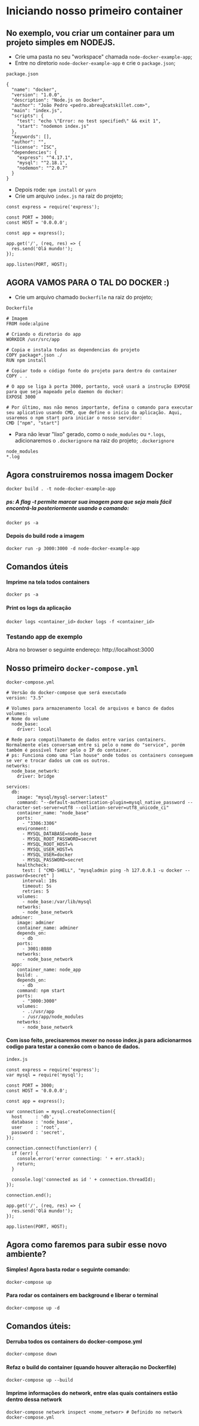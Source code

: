 # Iniciando nosso primeiro container

## No exemplo, vou criar um container para um projeto simples em NODEJS.

- Crie uma pasta no seu "workspace" chamada `node-docker-example-app`;
- Entre no diretorio `node-docker-example-app` e crie o `package.json`;

`package.json`
```
{
  "name": "docker",
  "version": "1.0.0",
  "description": "Node.js on Docker",
  "author": "João Pedro <pedro.abreu@catskillet.com>",
  "main": "index.js",
  "scripts": {
    "test": "echo \"Error: no test specified\" && exit 1",
    "start": "nodemon index.js"
  },
  "keywords": [],
  "author": "",
  "license": "ISC",
  "dependencies": {
    "express": "^4.17.1",
    "mysql": "^2.18.1",
    "nodemon": "^2.0.7"
  }
}
```

- Depois rode: 
  ```npm install``` or ```yarn```
- Crie um arquivo `index.js` na raiz do projeto;

```
const express = require('express');

const PORT = 3000;
const HOST = '0.0.0.0';

const app = express();

app.get('/', (req, res) => {
  res.send('Olá mundo!');
});

app.listen(PORT, HOST);
```

## AGORA VAMOS PARA O TAL DO DOCKER :)

- Crie um arquivo chamado `Dockerfile` na raiz do projeto;

`Dockerfile`
```
# Imagem
FROM node:alpine

# Criando o diretorio do app
WORKDIR /usr/src/app

# Copia e instala todas as dependencias do projeto
COPY package*.json ./
RUN npm install

# Copiar todo o código fonte do projeto para dentro do container
COPY . .

# O app se liga à porta 3000, portanto, você usará a instrução EXPOSE para que seja mapeado pelo daemon do docker:
EXPOSE 3000

# Por último, mas não menos importante, defina o comando para executar seu aplicativo usando CMD, que define o inicio da aplicação. Aqui, usaremos o npm start para iniciar o nosso servidor:
CMD ["npm", "start"]
```

- Para não levar "lixo" gerado, como o `node_modules` ou `*.logs`, adicionaremos o `.dockerignore` na raiz do projeto;
`.dockerignore`
```
node_modules
*.log
```

## Agora construiremos nossa imagem Docker

```docker build . -t node-docker-example-app```

##### ps: A flag -t permite marcar sua imagem para que seja mais fácil encontrá-la posteriormente usando o comando:
  ```docker ps -a```

#### Depois do build rode a imagem
  ```docker run -p 3000:3000 -d node-docker-example-app```

## Comandos úteis
#### Imprime na tela todos containers
  ```docker ps -a```

#### Print os logs da aplicação
  ```docker logs <container_id>```
  ```docker logs -f <container_id>```

### Testando app de exemplo
Abra no browser o seguinte endereço: http://localhost:3000


## Nosso primeiro `docker-compose.yml`

`docker-compose.yml`
```
# Versão do docker-compose que será executado
version: "3.5"

# Volumes para armazenamento local de arquivos e banco de dados
volumes:
# Nome do volume
  node_base:
    driver: local

# Rede para compatilhameto de dados entre varios containers. Normalmente eles conversam entre si pelo o nome do "service", porém também é possível fazer pelo o IP do container.
# ps: Funciona como uma "lan house" onde todos os containers conseguem se ver e trocar dados um com os outros.
networks:
  node_base_network:
    driver: bridge

services:
  db:
    image: "mysql/mysql-server:latest"
    command: "--default-authentication-plugin=mysql_native_password --character-set-server=utf8 --collation-server=utf8_unicode_ci"
    container_name: "node_base"
    ports:
      - "3306:3306"
    environment:
      - MYSQL_DATABASE=node_base
      - MYSQL_ROOT_PASSWORD=secret
      - MYSQL_ROOT_HOST=%
      - MYSQL_USER_HOST=%
      - MYSQL_USER=docker
      - MYSQL_PASSWORD=secret
    healthcheck:
      test: [ "CMD-SHELL", "mysqladmin ping -h 127.0.0.1 -u docker --password=secret" ]
      interval: 10s
      timeout: 5s
      retries: 5
    volumes:
      - node_base:/var/lib/mysql
    networks:
      - node_base_network
  adminer:
    image: adminer
    container_name: adminer
    depends_on:
      - db
    ports:
      - 3001:8080
    networks:
      - node_base_network
  app:
    container_name: node_app
    build: .
    depends_on:
      - db
    command: npm start
    ports:
      - "3000:3000"
    volumes:
      - .:/usr/app
      - /usr/app/node_modules
    networks:
      - node_base_network
```

#### Com isso feito, precisaremos mexer no nosso index.js para adicionarmos codigo para testar a conexão com o banco de dados.

`index.js`
```
const express = require('express');
var mysql = require('mysql');

const PORT = 3000;
const HOST = '0.0.0.0';

const app = express();

var connection = mysql.createConnection({
  host     : 'db',
  database : 'node_base',
  user     : 'root',
  password : 'secret',
});

connection.connect(function(err) {
  if (err) {
    console.error('error connecting: ' + err.stack);
    return;
  }

  console.log('connected as id ' + connection.threadId);
});

connection.end();

app.get('/', (req, res) => {
  res.send('Olá mundo!');
});

app.listen(PORT, HOST);
```

## Agora como faremos para subir esse novo ambiente?

#### Simples! Agora basta rodar o seguinte comando:
```docker-compose up```

#### Para rodar os containers em background e liberar o terminal
```docker-compose up -d```

## Comandos úteis:
#### Derruba todos os containers do docker-compose.yml
```docker-compose down```

#### Refaz o build do container (quando houver alteração no Dockerfile)
```docker-compose up --build```

#### Imprime informações do network, entre elas quais containers estão dentro dessa network
```docker-compose network inspect <nome_networ> # Definido no network docker-compose.yml```



